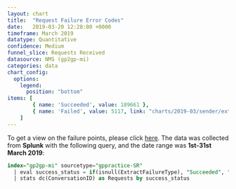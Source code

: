 ```yaml
---
layout: chart
title:  "Request Failure Error Codes"
date:   2019-03-20 12:28:00 +0000
timeframe: March 2019
datatype: Quantitative
confidence: Medium
funnel_slice: Requests Received
datasource: NMS (gp2gp-mi)
categories: data
chart_config: 
  options:
    legend:
      position: "bottom"
items: [ 
        { name: 'Succeeded', value: 189661 },
        { name: 'Failed', value: 5117, link: "charts/2019-03/sender/extract-failure-error-code" }
    ]
---
```

To get a view on the failure points, please click [here](/prm-funnel/charts/2019-03/sender/extract-failure-points.html).
The data was collected from **Splunk** with the following query, and the date range was **1st-31st March 2019**:

```sql
index="gp2gp-mi" sourcetype="gppractice-SR" 
  | eval success_status = if(isnull(ExtractFailureType), "Succeeded", "Failed")
  | stats dc(ConversationID) as Requests by success_status
```